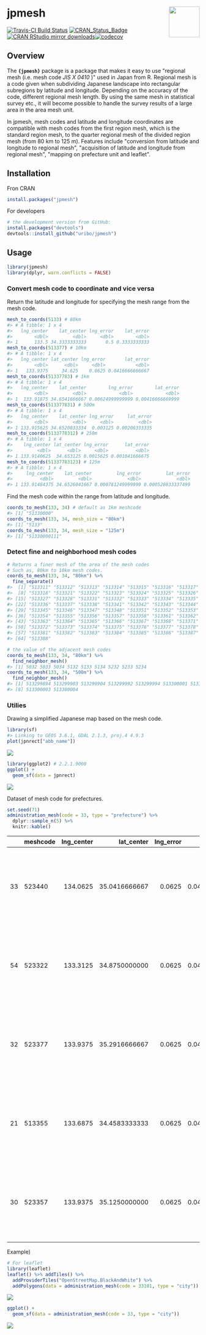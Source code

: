 
<!-- README.md is generated from README.Rmd. Please edit that file -->
jpmesh <img src="logo.png" align="right" width="80px" />
========================================================

[![Travis-CI Build Status](https://travis-ci.org/uribo/jpmesh.svg?branch=master)](https://travis-ci.org/uribo/jpmesh) [![CRAN\_Status\_Badge](http://www.r-pkg.org/badges/version/jpmesh)](https://cran.r-project.org/package=jpmesh) [![CRAN RStudio mirror downloads](http://cranlogs.r-pkg.org/badges/jpmesh)](https://cran.r-project.org/package=jpmesh)[![codecov](https://codecov.io/gh/uribo/jpmesh/branch/master/graph/badge.svg)](https://codecov.io/gh/uribo/jpmesh)

Overview
--------

The **`{jpmesh}`** package is a package that makes it easy to use "regional mesh (i.e. mesh code *JIS X 0410* )" used in Japan from R. Regional mesh is a code given when subdividing Japanese landscape into rectangular subregions by latitude and longitude. Depending on the accuracy of the code, different regional mesh length. By using the same mesh in statistical survey etc., it will become possible to handle the survey results of a large area in the area mesh unit.

In jpmesh, mesh codes and latitude and longitude coordinates are compatible with mesh codes from the first region mesh, which is the standard region mesh, to the quarter regional mesh of the divided region mesh (from 80 km to 125 m). Features include "conversion from latitude and longitude to regional mesh", "acquisition of latitude and longitude from regional mesh", "mapping on prefecture unit and leaflet".

Installation
------------

Fron CRAN

``` r
install.packages("jpmesh")
```

For developers

``` r
# the development version from GitHub:
install.packages("devtools")
devtools::install_github("uribo/jpmesh")
```

Usage
-----

``` r
library(jpmesh)
library(dplyr, warn.conflicts = FALSE)
```

### Convert mesh code to coordinate and vice versa

Return the latitude and longitude for specifying the mesh range from the mesh code.

``` r
mesh_to_coords(5133) # 80km
#> # A tibble: 1 x 4
#>   lng_center    lat_center lng_error    lat_error
#>        <dbl>         <dbl>     <dbl>        <dbl>
#> 1      133.5 34.3333333333       0.5 0.3333333333
mesh_to_coords(513377) # 10km
#> # A tibble: 1 x 4
#>   lng_center lat_center lng_error       lat_error
#>        <dbl>      <dbl>     <dbl>           <dbl>
#> 1   133.9375     34.625    0.0625 0.0416666666667
mesh_to_coords(51337783) # 1km
#> # A tibble: 1 x 4
#>   lng_center    lat_center        lng_error        lat_error
#>        <dbl>         <dbl>            <dbl>            <dbl>
#> 1  133.91875 34.6541666667 0.00624999999999 0.00416666669999
mesh_to_coords(513377831) # 500m
#> # A tibble: 1 x 4
#>   lng_center    lat_center lng_error     lat_error
#>        <dbl>         <dbl>     <dbl>         <dbl>
#> 1 133.915625 34.6520833334  0.003125 0.00208333335
mesh_to_coords(5133778312) # 250m
#> # A tibble: 1 x 4
#>    lng_center lat_center lng_error      lat_error
#>         <dbl>      <dbl>     <dbl>          <dbl>
#> 1 133.9140625  34.653125 0.0015625 0.001041666675
mesh_to_coords(51337783123) # 125m
#> # A tibble: 1 x 4
#>     lng_center    lat_center         lng_error         lat_error
#>          <dbl>         <dbl>             <dbl>             <dbl>
#> 1 133.91484375 34.6526041667 0.000781249999999 0.000520833337499
```

Find the mesh code within the range from latitude and longitude.

``` r
coords_to_mesh(133, 34) # default as 1km meshcode
#> [1] "51330000"
coords_to_mesh(133, 34, mesh_size = "80km")
#> [1] "5133"
coords_to_mesh(133, 34, mesh_size = "125m")
#> [1] "51330000111"
```

### Detect fine and neighborhood mesh codes

``` r
# Returns a finer mesh of the area of the mesh codes
# Such as, 80km to 10km mesh codes.
coords_to_mesh(133, 34, "80km") %>% 
  fine_separate()
#>  [1] "513311" "513312" "513313" "513314" "513315" "513316" "513317"
#>  [8] "513318" "513321" "513322" "513323" "513324" "513325" "513326"
#> [15] "513327" "513328" "513331" "513332" "513333" "513334" "513335"
#> [22] "513336" "513337" "513338" "513341" "513342" "513343" "513344"
#> [29] "513345" "513346" "513347" "513348" "513351" "513352" "513353"
#> [36] "513354" "513355" "513356" "513357" "513358" "513361" "513362"
#> [43] "513363" "513364" "513365" "513366" "513367" "513368" "513371"
#> [50] "513372" "513373" "513374" "513375" "513376" "513377" "513378"
#> [57] "513381" "513382" "513383" "513384" "513385" "513386" "513387"
#> [64] "513388"

# the value of the adjacent mesh codes
coords_to_mesh(133, 34, "80km") %>% 
  find_neighbor_mesh()
#> [1] 5032 5033 5034 5132 5133 5134 5232 5233 5234
coords_to_mesh(133, 34, "500m") %>% 
  find_neighbor_mesh()
#> [1] 513299894 513299903 513299904 513299992 513299994 513300001 513300002
#> [8] 513300003 513300004
```

### Utilies

Drawing a simplified Japanese map based on the mesh code.

``` r
library(sf)
#> Linking to GEOS 3.6.1, GDAL 2.1.3, proj.4 4.9.3
plot(jpnrect["abb_name"])
```

![](README-jpn_simple_map_sf-1.png)

``` r
library(ggplot2) # 2.2.1.9000
ggplot() +
  geom_sf(data = jpnrect)
```

![](README-jpn_simple_map-1.png)

Dataset of mesh code for prefectures.

``` r
set.seed(71)
administration_mesh(code = 33, type = "prefecture") %>% 
  dplyr::sample_n(5) %>% 
  knitr::kable()
```

|     | meshcode |  lng\_center|    lat\_center|  lng\_error|      lat\_error| geometry                                                                                                                                                  |
|-----|:---------|------------:|--------------:|-----------:|---------------:|:----------------------------------------------------------------------------------------------------------------------------------------------------------|
| 33  | 523440   |     134.0625|  35.0416666667|      0.0625|  0.041666666700| 134.0000000000, 134.1250000000, 134.1250000000, 134.0000000000, 134.0000000000, 35.0000000000, 35.0000000000, 35.0833333334, 35.0833333334, 35.0000000000 |
| 54  | 523322   |     133.3125|  34.8750000000|      0.0625|  0.041666666667| 133.2500000000, 133.3750000000, 133.3750000000, 133.2500000000, 133.2500000000, 34.8333333333, 34.8333333333, 34.9166666667, 34.9166666667, 34.8333333333 |
| 32  | 523377   |     133.9375|  35.2916666667|      0.0625|  0.041666666700| 133.8750000000, 134.0000000000, 134.0000000000, 133.8750000000, 133.8750000000, 35.2500000000, 35.2500000000, 35.3333333334, 35.3333333334, 35.2500000000 |
| 21  | 513355   |     133.6875|  34.4583333333|      0.0625|  0.041666666633| 133.6250000000, 133.7500000000, 133.7500000000, 133.6250000000, 133.6250000000, 34.4166666667, 34.4166666667, 34.4999999999, 34.4999999999, 34.4166666667 |
| 30  | 523357   |     133.9375|  35.1250000000|      0.0625|  0.041666666667| 133.8750000000, 134.0000000000, 134.0000000000, 133.8750000000, 133.8750000000, 35.0833333333, 35.0833333333, 35.1666666667, 35.1666666667, 35.0833333333 |

Example)

``` r
# For leaflet
library(leaflet)
leaflet() %>% addTiles() %>% 
  addProviderTiles("OpenStreetMap.BlackAndWhite") %>% 
  addPolygons(data = administration_mesh(code = 33101, type = "city"))
```

![](README-mesh_pref_33_leaflet-1.png)

``` r
ggplot() + 
  geom_sf(data = administration_mesh(code = 33, type = "city"))
```

![](README-mesh_pref33_map-1.png)
